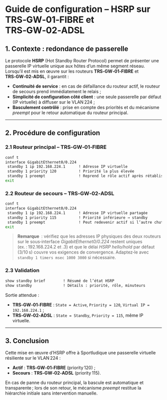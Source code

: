 # Guide de configuration – HSRP sur **TRS‑GW‑01‑FIBRE** et **TRS‑GW‑02‑ADSL**

## 1. Contexte : redondance de passerelle

Le protocole **HSRP** (Hot Standby Router Protocol) permet de présenter une passerelle IP virtuelle unique aux hôtes d’un même segment réseau. Lorsqu’il est mis en œuvre sur les routeurs **TRS‑GW‑01‑FIBRE** et **TRS‑GW‑02‑ADSL**, il garantit :

- **Continuité de service** : en cas de défaillance du routeur actif, le routeur de secours prend immédiatement le relais ;
- **Simplicité de configuration côté client** : une seule passerelle par défaut (IP virtuelle) à diffuser sur le VLAN 224 ;
- **Basculement contrôlé** : prise en compte des priorités et du mécanisme *preempt* pour le retour automatique du routeur principal.

---

## 2. Procédure de configuration

### 2.1 Routeur principal – **TRS‑GW‑01‑FIBRE**

```bash
conf t
interface GigabitEthernet0/0.224
 standby 1 ip 192.168.224.1      ! Adresse IP virtuelle
 standby 1 priority 120          ! Priorité la plus élevée
 standby 1 preempt               ! Reprend le rôle actif après rétablissement
exit
```

### 2.2 Routeur de secours – **TRS‑GW‑02‑ADSL**

```bash
conf t
interface GigabitEthernet0/0.224
 standby 1 ip 192.168.224.1      ! Adresse IP virtuelle partagée
 standby 1 priority 115          ! Priorité inférieure → standby
 standby 1 preempt               ! Peut redevenir actif si l’autre chute
exit
```

> **Remarque** : vérifiez que les adresses IP physiques des deux routeurs sur le sous‑interface *GigabitEthernet0/0.224* restent uniques (ex. : 192.168.224.2 et .3) et que le délai *HSRP hello/hold* par défaut (3/10 s) couvre vos exigences de convergence. Adaptez‑le avec `standby 1 timers msec 1000 3000` si nécessaire.

### 2.3 Validation

```bash
show standby brief        ! Résumé de l’état HSRP
show standby              ! Détails : priorité, rôle, minuteurs
```

Sortie attendue :

- **TRS‑GW‑01‑FIBRE** : `State = Active`, `Priority = 120`, `Virtual IP = 192.168.224.1` ;
- **TRS‑GW‑02‑ADSL** : `State = Standby`, `Priority = 115`, même IP virtuelle.

---

## 3. Conclusion

Cette mise en œuvre d’HSRP offre à Sportludique une passerelle virtuelle résiliente sur le VLAN 224 :

- **Actif** : **TRS‑GW‑01‑FIBRE** (priority 120) ;
- **Secours** : **TRS‑GW‑02‑ADSL** (priority 115).

En cas de panne du routeur principal, la bascule est automatique et transparente ; lors de son retour, le mécanisme *preempt* restitue la hiérarchie initiale sans intervention manuelle.
